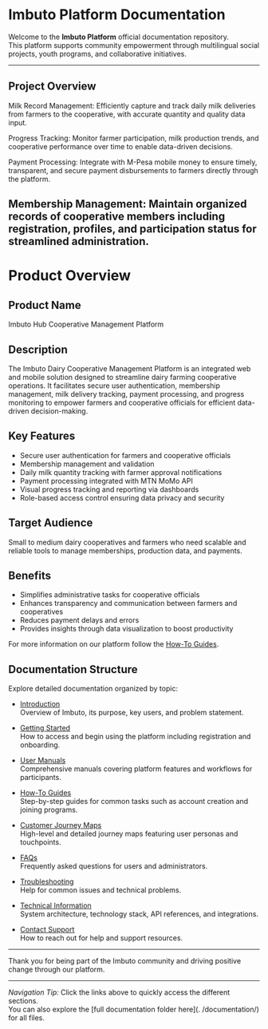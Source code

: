 
# Imbuto Platform Documentation

Welcome to the **Imbuto Platform** official documentation repository.  
This platform supports community empowerment through multilingual social projects, youth programs, and collaborative initiatives.

---


## Project Overview

Milk Record Management: Efficiently capture and track daily milk deliveries from farmers to the cooperative, with accurate quantity and quality data input.

Progress Tracking: Monitor farmer participation, milk production trends, and cooperative performance over time to enable data-driven decisions.

Payment Processing: Integrate with M-Pesa mobile money to ensure timely, transparent, and secure payment disbursements to farmers directly through the platform.

Membership Management: Maintain organized records of cooperative members including registration, profiles, and participation status for streamlined administration.
---

# Product Overview

## Product Name  
Imbuto Hub Cooperative Management Platform

## Description  
The Imbuto Dairy Cooperative Management Platform is an integrated web and mobile solution designed to streamline dairy farming cooperative operations. It facilitates secure user authentication, membership management, milk delivery tracking, payment processing, and progress monitoring to empower farmers and cooperative officials for efficient data-driven decision-making.

## Key Features  
- Secure user authentication for farmers and cooperative officials  
- Membership management and validation  
- Daily milk quantity tracking with farmer approval notifications  
- Payment processing integrated with MTN MoMo API  
- Visual progress tracking and reporting via dashboards  
- Role-based access control ensuring data privacy and security

## Target Audience  
Small to medium dairy cooperatives and farmers who need scalable and reliable tools to manage memberships, production data, and payments.

## Benefits  
- Simplifies administrative tasks for cooperative officials  
- Enhances transparency and communication between farmers and cooperatives  
- Reduces payment delays and errors  
- Provides insights through data visualization to boost productivity


For more information on our platform follow the [How-To Guides](./documentation/how-to-guide.md).


## Documentation Structure

Explore detailed documentation organized by topic:

- [Introduction](./documentation/product-overview.md)  
  Overview of Imbuto, its purpose, key users, and problem statement.

- [Getting Started](./documentation/getting-started.md)  
  How to access and begin using the platform including registration and onboarding.

- [User Manuals](/documentation/user-manual.md)  
  Comprehensive manuals covering platform features and workflows for participants.

- [How-To Guides](./documentation/how-to-guide.md)  
  Step-by-step guides for common tasks such as account creation and joining programs.

- [Customer Journey Maps](./documentation/customer-journey-maps.md)  
  High-level and detailed journey maps featuring user personas and touchpoints.

- [FAQs](./documentation/faqs.md)  
  Frequently asked questions for users and administrators.

- [Troubleshooting](./documentation/troubleshooting.md)  
  Help for common issues and technical problems.

- [Technical Information](./documentation/technical-info.md)  
  System architecture, technology stack, API references, and integrations.

- [Contact Support](./documentation/contact-support.md)  
  How to reach out for help and support resources.

---

Thank you for being part of the Imbuto community and driving positive change through our platform.

---

*Navigation Tip:* Click the links above to quickly access the different sections.  
You can also explore the [full documentation folder here](. /documentation/) for all files.

